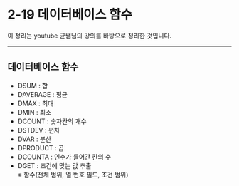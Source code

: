 # 2-19 데이터베이스 함수

이 정리는 youtube 균쌤님의 강의를 바탕으로 정리한 것입니다.
___

## 데이터베이스 함수
- DSUM : 합
- DAVERAGE : 평균
- DMAX : 최대
- DMIN : 최소
- DCOUNT : 숫자칸의 개수
- DSTDEV : 편차
- DVAR : 분산
- DPRODUCT : 곱
- DCOUNTA : 인수가 들어간 칸의 수
- DGET : 조건에 맞는 값 추출  
&#8251; 함수(전체 범위, 열 번호 필드, 조건 범위)